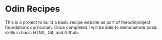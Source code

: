 # Odin Recipes

This is a  project to build a basic recipe website as part of theodinproject foundations curriculum. Once completed I will be able to demonstrate basic skills in basic HTML, Git, and Github.
